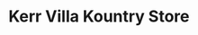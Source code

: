 ---
title: "Kerr Villa Kountry Store"
url: /kerrville/kerr-villa-kountry-store/
shop: convenience
---